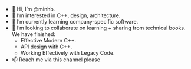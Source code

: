- 👋 Hi, I’m @minhb.
- 👀 I’m interested in C++, design, architecture.
- 🌱 I’m currently learning company-specific software.
- 💞️ I’m looking to collaborate on learning + sharing from technical books. We have finished:
  - Effective Modern C++.
  - API design with C++.
  - Working Effectively with Legacy Code.
- 📫 Reach me via this channel please

<!---
minhb/minhb is a ✨ special ✨ repository because its `README.md` (this file) appears on your GitHub profile.
You can click the Preview link to take a look at your changes.
--->
